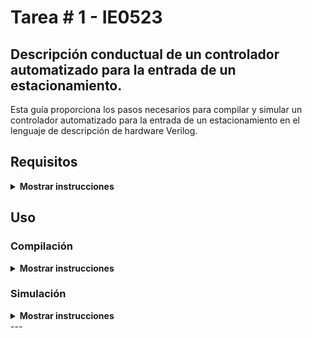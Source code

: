# Tarea \# 1 - IE0523

## Descripción conductual de un controlador automatizado para la entrada de un estacionamiento.

Esta guía proporciona los pasos necesarios para compilar y simular un controlador automatizado para la entrada de un estacionamiento en el lenguaje de descripción de hardware Verilog. 

## Requisitos

<details><summary><b>Mostrar instrucciones</b></summary>

* git
    ```bash
    sudo apt install git
    ```
* make
    ```bash
    sudo apt install make
    ```
* iverilog
    ```bash
    sudo apt install iverilog
    ```
* gtkwave
    ```bash
    sudo apt install gtkwave
    ```

</details>

## Uso
### Compilación

<details><summary><b>Mostrar instrucciones</b></summary>

1. Clona el repoistorio:
    ```bash
    https://github.com/Roger-505/tareas-ie0523
    ```

2. Genera las simulaciones
    ```bash
    make clean wave
    ```

</details>

### Simulación 
<details><summary><b>Mostrar instrucciones</b></summary>

Después de compilar el código fuente, se desplegará una ventana de `gtkwave` con las formas de onda de la simulación. 

<center>

![Alt text](./figs/sim.png)

</center>

</details>
---
